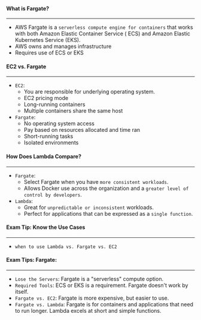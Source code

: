 #### What is Fargate?

___

* AWS Fargate is a `serverless compute engine for containers` that works with both Amazon Elastic Container Service (
  ECS) and Amazon Elastic Kubernetes Service (EKS).
* AWS owns and manages infrastructure
* Requires use of ECS or EKS

#### EC2 vs. Fargate

___

* `EC2`:
    * You are responsible for underlying operating system.
    * EC2 pricing mode
    * Long-running containers
    * Multiple containers share the same host
* `Fargate`:
    * No operating system access
    * Pay based on resources allocated and time ran
    * Short-running tasks
    * Isolated environments

#### How Does Lambda Compare?

___

* `Fargate`:
    * Select Fargate when you have `more consistent workloads`.
    * Allows Docker use across the organization and a `greater level of control by developers`.
* `Lambda`:
    * Great for `unpredictable or inconsistent` workloads.
    * Perfect for applications that can be expressed as a `single function`.

#### Exam Tip: Know the Use Cases

___

* `when to use Lambda vs. Fargate vs. EC2`

#### Exam Tips: Fargate:

___

* `Lose the Servers`: Fargate is a "serverless" compute option.
* `Required Tools`: ECS or EKS is a requirement. Fargate doesn't work by itself.
* `Fargate vs. EC2`: Fargate is more expensive, but easier to use.
* `Fargate vs. Lambda`: Fargate is for containers and applications that need to run longer. Lambda excels at short and
  simple functions.